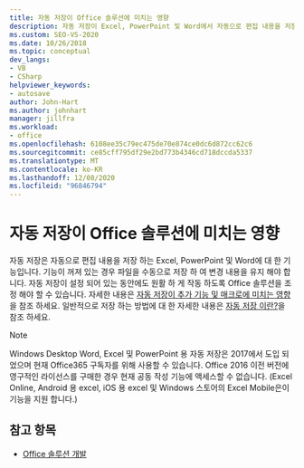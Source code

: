 ```yaml
---
title: 자동 저장이 Office 솔루션에 미치는 영향
description: 자동 저장이 Excel, PowerPoint 및 Word에서 자동으로 편집 내용을 저장 하는 기능을 자동으로 저장 하는 방법에 대해 알아봅니다.
ms.custom: SEO-VS-2020
ms.date: 10/26/2018
ms.topic: conceptual
dev_langs:
- VB
- CSharp
helpviewer_keywords:
- autosave
author: John-Hart
ms.author: johnhart
manager: jillfra
ms.workload:
- office
ms.openlocfilehash: 6108ee35c79ec475de70e874ce0dc6d872cc62c6
ms.sourcegitcommit: ce85cff795df29e2bd773b4346cd718dccda5337
ms.translationtype: MT
ms.contentlocale: ko-KR
ms.lasthandoff: 12/08/2020
ms.locfileid: "96846794"
---
```

# <a name="how-autosave-impacts-office-solutions"></a>자동 저장이 Office 솔루션에 미치는 영향

자동 저장은 자동으로 편집 내용을 저장 하는 Excel, PowerPoint 및 Word에 대 한 기능입니다. 기능이 꺼져 있는 경우 파일을 수동으로 저장 하 여 변경 내용을 유지 해야 합니다. 자동 저장이 설정 되어 있는 동안에도 원활 하 게 작동 하도록 Office 솔루션을 조정 해야 할 수 있습니다. 자세한 내용은 [자동 저장이 추가 기능 및 매크로에 미치는 영향](/office/vba/library-reference/concepts/how-autosave-impacts-addins-and-macros)을 참조 하세요. 일반적으로 저장 하는 방법에 대 한 자세한 내용은 [자동 저장 이란?](https://support.office.com/en-US/article/What-is-AutoSave-6d6bd723-ebfd-4e40-b5f6-ae6e8088f7a5)을 참조 하세요.

> [!NOTE]
> Windows Desktop Word, Excel 및 PowerPoint 용 자동 저장은 2017에서 도입 되었으며 현재 Office365 구독자를 위해 사용할 수 있습니다. Office 2016 이전 버전에 영구적인 라이선스를 구매한 경우 현재 공동 작성 기능에 액세스할 수 없습니다. (Excel Online, Android 용 excel, iOS 용 excel 및 Windows 스토어의 Excel Mobile은이 기능을 지원 합니다.)

## <a name="see-also"></a>참고 항목
- [Office 솔루션 개발](./developing-office-solutions.md)
